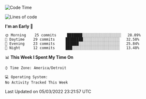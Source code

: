 <!--START_SECTION:waka-->
![Code Time](http://img.shields.io/badge/Code%20Time-51%20mins-blue)

![Lines of code](https://img.shields.io/badge/From%20Hello%20World%20I%27ve%20Written-84%20Thousand%20lines%20of%20code-blue)

**I'm an Early 🐤** 

```text
🌞 Morning    25 commits     ███████░░░░░░░░░░░░░░░░░░   28.09% 
🌆 Daytime    29 commits     ████████░░░░░░░░░░░░░░░░░   32.58% 
🌃 Evening    23 commits     ██████░░░░░░░░░░░░░░░░░░░   25.84% 
🌙 Night      12 commits     ███░░░░░░░░░░░░░░░░░░░░░░   13.48%

```


📊 **This Week I Spent My Time On** 

```text
⌚︎ Time Zone: America/Detroit

💻 Operating System: 
No Activity Tracked This Week

```


 Last Updated on 05/03/2022 23:21:57 UTC
<!--END_SECTION:waka-->